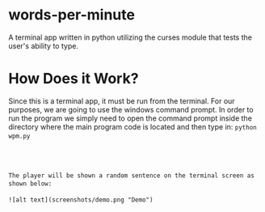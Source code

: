 # words-per-minute
A terminal app written in python utilizing the curses module that tests the user's ability to type. 

# How Does it Work?

Since this is a terminal app, it must be run from the terminal. For our purposes, we are going to use the windows command prompt. 
In order to run the program we simply need to open the command prompt inside the directory where the main program code is located and then type in:
```python wpm.py```
 ``` 



The player will be shown a random sentence on the terminal screen as shown below:

![alt text](screenshots/demo.png "Demo")

